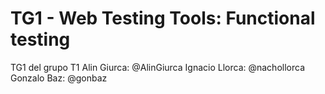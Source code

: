 # TG1 - Web Testing Tools: Functional testing
TG1 del grupo T1
Alin Giurca: @AlinGiurca
Ignacio Llorca: @nachollorca
Gonzalo Baz: @gonbaz
